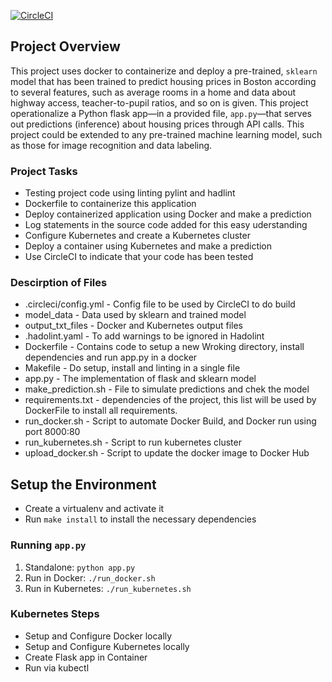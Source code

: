 [![CircleCI](https://circleci.com/gh/ankush-ksharma/ml-microservice-kubernetes.svg?style=svg)](https://circleci.com/gh/ankush-ksharma/ml-microservice-kubernetes)

## Project Overview

This project uses docker to containerize and deploy a pre-trained, `sklearn` model that has been trained to predict housing prices in Boston according to several features, such as average rooms in a home and data about highway access, teacher-to-pupil ratios, and so on is given. This project operationalize a Python flask app—in a provided file, `app.py`—that serves out predictions (inference) about housing prices through API calls. 
This project could be extended to any pre-trained machine learning model, such as those for image recognition and data labeling.

### Project Tasks

* Testing project code using linting pylint and hadlint
* Dockerfile to containerize this application
* Deploy containerized application using Docker and make a prediction
* Log statements in the source code added for this easy uderstanding
* Configure Kubernetes and create a Kubernetes cluster
* Deploy a container using Kubernetes and make a prediction
* Use CircleCI to indicate that your code has been tested

### Descirption of Files
* .circleci/config.yml - Config file to be used by CircleCI to do build
* model_data - Data used by sklearn and trained model
* output_txt_files - Docker and Kubernetes output files
* .hadolint.yaml - To add warnings to be ignored in Hadolint
* Dockerfile - Contains code to setup a new Wroking directory, install dependencies and run app.py in a docker 
* Makefile - Do setup, install and linting in a single file
* app.py - The implementation of flask and sklearn model
* make_prediction.sh - File to simulate predictions and chek the model
* requirements.txt - dependencies of the project, this list will be used by DockerFile to install all requirements.
* run_docker.sh - Script to automate Docker Build, and Docker run using port 8000:80
* run_kubernetes.sh - Script to run kubernetes cluster
* upload_docker.sh - Script to update the docker image to Docker Hub

## Setup the Environment

* Create a virtualenv and activate it
* Run `make install` to install the necessary dependencies

### Running `app.py`
1. Standalone:  `python app.py`
2. Run in Docker:  `./run_docker.sh`
3. Run in Kubernetes:  `./run_kubernetes.sh`

### Kubernetes Steps
* Setup and Configure Docker locally
* Setup and Configure Kubernetes locally
* Create Flask app in Container
* Run via kubectl
